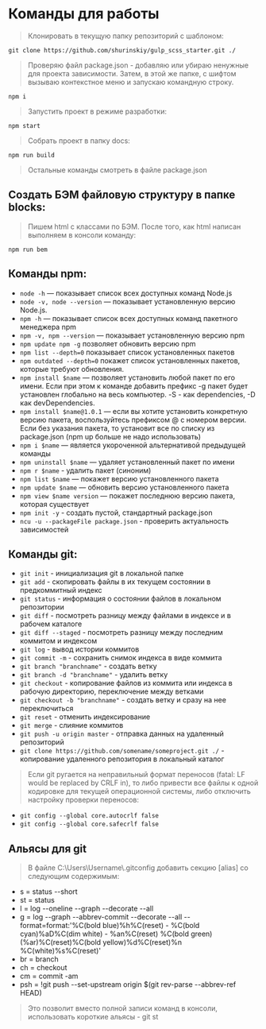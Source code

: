 # Команды для работы
> Клонировать в текущую папку репозиторий с шаблоном:

`git clone https://github.com/shurinskiy/gulp_scss_starter.git ./`

> Проверяю файл package.json - добавляю или убираю ненужные для проекта зависимости. Затем, в этой же папке, с шифтом вызываю контекстное меню и запускаю командную строку.

`npm i`

> Запустить проект в режиме разработки:

`npm start`

> Собрать проект в папку docs:

`npm run build`

> Остальные команды смотреть в файле package.json

## Создать БЭМ файловую структуру в папке blocks:
> Пишем html с классами по БЭМ. После того, как html написан выполняем в консоли команду:

`npm run bem`

## Команды npm:
- `node -h` — показывает список всех доступных команд Node.js
- `node -v, node --version` — показывает установленную версию Node.js.
- `npm -h` — показывает список всех доступных команд пакетного менеджера npm
- `npm -v, npm --version` — показывает установленную версию npm
- `npm update npm -g` позволяет обновить версию npm
- `npm list --depth=0` показывает список установленных пакетов
- `npm outdated --depth=0` покажет список установленных пакетов, которые требуют обновления.
- `npm install $name` — позволяет установить любой пакет по его имени. Если при этом к команде добавить префикс -g пакет будет установлен глобально на весь компьютер. -S - как dependencies, -D как devDependencies. 
- `npm install $name@1.0.1` — если вы хотите установить конкретную версию пакета, воспользуйтесь префиксом @ с номером версии. Если без указания пакета, то установит все по списку из package.json (npm up больше не надо использовать)
- `npm i $name` — является укороченной альтернативой предыдущей команды
- `npm uninstall $name` — удаляет установленный пакет по имени
- `npm r $name` - удалить пакет (синоним)
- `npm list $name` — покажет версию установленного пакета
- `npm update $name` — обновить версию установленного пакета
- `npm view $name version` — покажет последнюю версию пакета, которая существует
- `npm init -y` - создать пустой, стандартный package.json
- `ncu -u --packageFile package.json` - проверить актуальность зависимостей

## Команды git:
- `git init` - инициализация git в локальной папке
- `git add` - скопировать файлы в их текущем состоянии в предкоммитный индекс
- `git status` - информация о состоянии файлов в локальном репозитории
- `git diff` - посмотреть разницу между файлами в индексе и в рабочем каталоге
- `git diff --staged` - посмотреть разницу между последним коммитом и индексом
- `git log` - вывод истории коммитов
- `git commit -m` - сохранить снимок индекса в виде коммита
- `git branch "branchname"` - создать ветку
- `git branch -d "branchname"` - удалить ветку
- `git checkout` - копирование файлов из коммита или индекса в рабочую директорию, переключение между ветками
- `git checkout -b "branchname"` - создать ветку и сразу на нее переключиться
- `git reset` - отменить индексирование
- `git merge` - слияние коммитов
- `git push -u origin master` - отправка данных на удаленный репозиторий
- `git clone https://github.com/somename/someproject.git ./` - копирование удаленного репозитория в локальный каталог

> Если git ругается на неправильный формат переносов (fatal: LF would be replaced by CRLF in), то либо привести все файлы к одной кодировке для текущей операционной системы, либо отключить настройку проверки переносов:

- `git config --global core.autocrlf false`
- `git config --global core.safecrlf false`


## Альясы для git
> В файле C:\Users\Username\\.gitconfig добавить секцию [alias] со следующим содержимым:

*	s = status --short
*	st = status
*	l = log --oneline --graph --decorate --all
*	g = log --graph --abbrev-commit --decorate --all --format=format:'%C(bold blue)%h%C(reset) - %C(bold cyan)%aD%C(dim white) - %an%C(reset) %C(bold green)(%ar)%C(reset)%C(bold yellow)%d%C(reset)%n %C(white)%s%C(reset)'
*	br = branch
*	ch = checkout
*   cm = commit -am
*   psh = !git push --set-upstream origin $(git rev-parse --abbrev-ref HEAD)

> Это позволит вместо полной записи команд в консоли, использовать короткие альясы - git st

